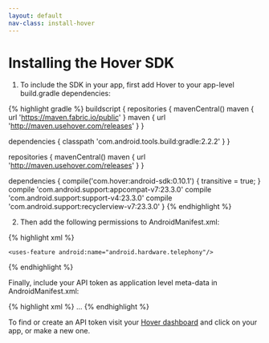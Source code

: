 ```yaml
---
layout: default
nav-class: install-hover
---
```


# Installing the Hover SDK

1. To include the SDK in your app, first add Hover to your app-level build.gradle dependencies:

{% highlight gradle %}
buildscript {
  repositories {
    mavenCentral()
    maven { url 'https://maven.fabric.io/public' }
    maven { url 'http://maven.usehover.com/releases' }
  }

  dependencies {
    classpath 'com.android.tools.build:gradle:2.2.2'
  }
}

repositories {
  mavenCentral()
  maven { url 'http://maven.usehover.com/releases' }
}

dependencies {
  compile('com.hover:android-sdk:0.10.1') { transitive = true; }
  compile 'com.android.support:appcompat-v7:23.3.0'
  compile 'com.android.support:support-v4:23.3.0'
  compile 'com.android.support:recyclerview-v7:23.3.0'
}
{% endhighlight %}

2. Then add the following permissions to AndroidManifest.xml:

{% highlight xml %}
    <uses-permission android:name="android.permission.CALL_PHONE"/>
    <uses-permission android:name="android.permission.READ_PHONE_STATE"/>
    <uses-permission android:name="android.permission.RECEIVE_SMS"/>
    <uses-permission android:name="android.permission.READ_SMS"/>
    <uses-permission android:name="android.permission.RECEIVE_BOOT_COMPLETED"/>
    <uses-permission android:name="android.permission.BIND_ACCESSIBILITY_SERVICE"/>
    <uses-permission android:name="android.permission.SYSTEM_ALERT_WINDOW"/>
    <uses-permission android:name="android.permission.INTERNET"/>

    <uses-feature android:name="android.hardware.telephony"/>
{% endhighlight %}

Finally, include your API token as application level meta-data in AndroidManifest.xml:

{% highlight xml %}
<application>
  ...
  <meta-data
     android:name="com.hover.ApiKey"  
     android:value="<YOUR_API_TOKEN>"/>
</application>
{% endhighlight %}

To find or create an API token visit your [Hover dashboard](https://www.usehover.com/apps)  and click on your app, or make a new one.